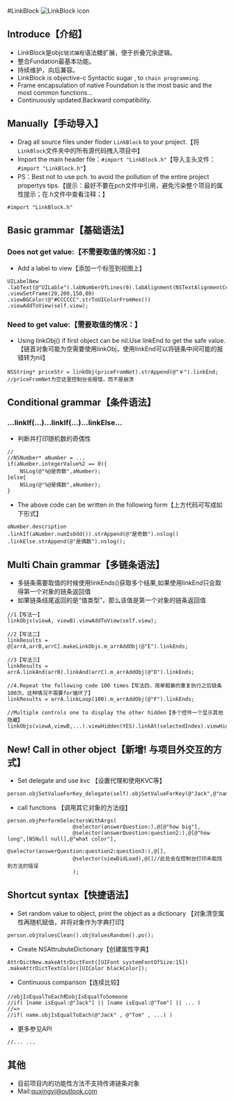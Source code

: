 #LinkBlock
![LinkBlock icon](http://ico.ooopic.com/ajax/iconpng/?id=98399.png)

## Introduce【介绍】
* LinkBlock是objc`链式编程`语法糖扩展，便于折叠冗余逻辑。
* 整合Fundation最基本功能。
* 持续维护，向后兼容。
* LinkBlock is objective-c Syntactic sugar , to `chain programming`.
* Frame encapsulation of native Foundation is the most basic and the most common functions...
* Continuously updated.Backward compatibility.

## Manually【手动导入】
- Drag all source files under floder `LinkBlock` to your project.【将`LinkBlock`文件夹中的所有源代码拽入项目中】
- Import the main header file：`#import "LinkBlock.h"`【导入主头文件：`#import "LinkBlock.h"`】
- PS：Best not to use pch. to avoid the pollution of the entire project propertys tips.【提示：最好不要在pch文件中引用，避免污染整个项目的属性提示；在.h文件中查看注释；】
```objc
#import "LinkBlock.h"
```
## Basic grammar【基础语法】
### Does not get value:【不需要取值的情况如：】
- Add a label to view【添加一个标签到视图上】
```objc
UILabelNew
.labText(@"UILable").labNumberOfLines(0).labAlignment(NSTextAlignmentCenter)
.viewSetFrame(20,200,150,80)
.viewBGColor(@"#CCCCCC".strToUIColorFromHex())
.viewAddToView(self.view);
```
### Need to get value:【需要取值的情况：】
- Using linkObj() if first object can be nil.Use linkEnd to get the safe value.【链首对象可能为空需要使用linkObj，使用linkEnd可以将链条中间可能的报错转为nil】
```objc
NSString* priceStr = linkObj(priceFromNet).strAppend(@"￥").linkEnd;
//priceFromNet为空这里控制台会报错，而不是崩溃
```

## Conditional grammar【条件语法】
### ...linkIf(...)...linkIf(...)...linkElse...
- 判断并打印随机数的奇偶性
```objc
//
//NSNumber* aNumber = ...
if(aNumber.integerValue%2 == 0){
    NSLog(@"%@是奇数",aNumber);
}else{
    NSLog(@"%@是偶数",aNumber);
}
```
- The above code can be written in the following form【上方代码可写成如下形式】
```objc
aNumber.description
.linkIf(aNumber.numIsOdd()).strAppend(@"是奇数").nslog()
.linkElse.strAppend(@"是偶数").nslog();
```

## Multi Chain grammar【多链条语法】
* 多链条需要取值的时候使用linkEnds()获取多个结果,如果使用linkEnd只会取得第一个对象的链条返回值
* 如果链条结尾返回的是“值类型”，那么该值是第一个对象的链条返回值
```objc
//1【写法一】
linkObjs(viewA, viewB).viewAddToView(self.view);

//2【写法二】
linkResults = @[arrA,arrB,arrC].makeLinkObjs.m_arrAddObj(@"E").linkEnds;

//3【写法三】
linkResults = arrA.linkAnd(arrB).linkAnd(arrC).m_arrAddObj(@"D").linkEnds;

//4.Repeat the following code 100 times【写法四，简单粗暴的重复执行之后链条100次，这种情况不需要for循环了】
linkResults = arrA.linkLoop(100).m_arrAddObj(@"F").linkEnds;

//Multiple controls one to display the other hidden【多个控件一个显示其他隐藏】
linkObjs(viewA,viewB,...).viewHidden(YES).linkAt(selectedIndex).viewHidden(NO);
```
## New! Call in other object【新增! 与项目外交互的方式】
- Set delegate and use kvc 【设置代理和使用KVC等】
```objc
person.objSetValueForKey_delegate(self).objSetValueForKey(@"Jack",@"name");
```
- call functions 【调用其它对象的方法组】
```objc
person.objPerformSelectorsWithArgs(
                     @selector(answerQuestion:),@[@"how big"],
                     @selector(answerQuestion:question2:),@[@"how long",[NSNull null],@"what color"],
                     @selector(answerQuestion:question2:question3:),@[],
                     @selector(viewDidLoad),@[]//此处会在控制台打印未能找到方法的错误
                     );
```

## Shortcut syntax【快捷语法】
- Set random value to object, print the object as a dictionary 【对象清空属性再随机赋值，并将对象作为字典打印】
```objc
person.objValuesClean().objValuesRandom().po();
```

- Create NSAttrubuteDictionary【创建属性字典】
```objc
AttrDictNew.makeAttrDictFont([UIFont systemFontOfSize:15])
.makeAttrDictTextColor([UIColor blackColor]);
```

- Continuous comparison【连续比较】
```objc
//objIsEqualToEach和objIsEqualToSomeone
//if( [name isEqual:@"Jack"] || [name isEqual:@"Tom"] || ... )
//=>
//if( name.objIsEqualToEach(@"Jack" , @"Tom" , ...) )
```

- 更多参见API
```objc
//... ...
```

## 其他
- 目前项目内的功能性方法不支持传递链条对象
- Mail:quxingyi@outlook.com

